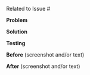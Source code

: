 Related to Issue #

**Problem**



**Solution**



**Testing**



**Before** (screenshot and/or text)



**After** (screenshot and/or text)

